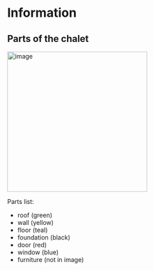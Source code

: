 # Information

## Parts of the chalet

<img width="321" alt="image" src="https://github.com/user-attachments/assets/47fc6b21-cf25-4001-8699-db137d26a695">


Parts list:
* roof (green)
* wall (yellow)
* floor (teal)
* foundation (black)
* door (red)
* window (blue)
* furniture (not in image)
